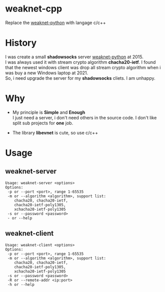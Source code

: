 weaknet-cpp
==============================
Replace the [weaknet-python](https://github.com/vietor/weaknet-python) with langage c/c++

# History

I was create a small **shadowsocks** server [weaknet-python](https://github.com/vietor/weaknet-python) at 2015.   
I was always used it with stream crypto algorithm **chacha20-ietf**. I found that the newest windows client was drop all stream crypto algorithm when i was buy a new Windows laptop at 2021.   
So, i need upgrade the server for my **shadowsocks** cliets. I am unhappy.

# Why

* My principle is **Simple** and **Enough**  
  I just need a server, i don't need others in the source code. I don't like split sub projects for **one** job.
  
* The library **libevnet** is cute, so use c/c++

# Usage

## weaknet-server

```
Usage: weaknet-server <options>
Options:
 -p or --port <port>, range 1-65535
 -m or --algorithm <algorithm>, support list:
    chacha20, chacha20-ietf,
    chacha20-ietf-poly1305,
    xchacha20-ietf-poly1305
 -s or --password <password>
 - or --help
```

## weaknet-client

```
Usage: weaknet-client <options>
Options:
 -p or --port <port>, range 1-65535
 -m or --algorithm <algorithm>, support list:
    chacha20, chacha20-ietf,
    chacha20-ietf-poly1305,
    xchacha20-ietf-poly1305
 -s or --password <password>
 -R or --remote-addr <ip:port>
 -h or --help
```
